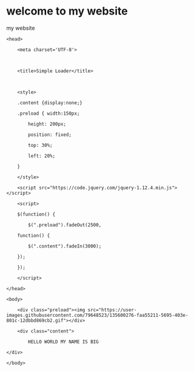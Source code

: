 
# welcome to my website

my website

<html>

	<head>

		<meta charset='UTF-8'>

		

		<title>Simple Loader</title>

		

		<style>

		.content {display:none;}

		.preload { width:150px;

			height: 200px;

			position: fixed;

			top: 30%;

			left: 20%;

		}

		</style>

		<script src="https://code.jquery.com/jquery-1.12.4.min.js"></script>

		<script>

		$(function() {

			$(".preload").fadeOut(2500, 

		function() {

			$(".content").fadeIn(3000);

		});

		});

		</script>

	</head>

	<body>

		<div class="preload"><img src="https://user-images.githubusercontent.com/79648523/135600276-faa55211-5695-403e-801c-12dbbd869cb2.gif"></div>

		<div class="content">

			HELLO WORLD MY NAME IS BIG 

	</div>

	</body>

</html>

<!-- ref : SmallEnvelop.com -->

<!-- https://smallenvelop.com/display-loading-icon-page-loads-completely/ -->
